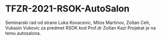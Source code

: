 # TFZR-2021-RSOK-AutoSalon
Seminarski rad od strane Luka Kovacevic, Milos Martinov, Zoltan Ceh, Vukasin Vukovic za predmet RSOK kod Prof.dr Zoltan Kazi  Projekat je na temu autosalona.
